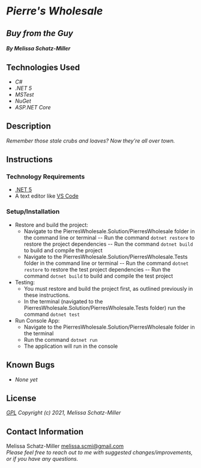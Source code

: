 # _Pierre's Wholesale_
## _Buy from the Guy_

##### By _**Melissa Schatz-Miller**_

## Technologies Used

* _C#_
* _.NET 5_
* _MSTest_
* _NuGet_
* _ASP.NET Core_

## Description

_Remember those stale crubs and loaves? Now they're all over town._

## Instructions

### Technology Requirements

* [.NET 5](https://dotnet.microsoft.com/download/dotnet/5.0)
* A text editor like [VS Code](https://code.visualstudio.com/)

### Setup/Installation

* Restore and build the project:
  - Navigate to the PierresWholesale.Solution/PierresWholesale folder in the command line or terminal 
    -- Run the command ```dotnet restore``` to restore the project dependencies
    -- Run the command ```dotnet build``` to build and compile the project
  - Navigate to the PierresWholesale.Solution/PierresWholesale.Tests folder in the command line or terminal 
    -- Run the command ```dotnet restore``` to restore the test project dependencies
    -- Run the command ```dotnet build``` to build and compile the test project
* Testing:
  - You must restore and build the project first, as outlined previously in these instructions.
  - In the terminal (navigated to the PierresWholesale.Solution/PierresWholesale.Tests folder) run the command ```dotnet test```
* Run Console App:
  - Navigate to the PierresWholesale.Solution/PierresWholesale folder in the terminal
  - Run the command ```dotnet run``` 
  - The application will run in the console

## Known Bugs

* _None yet_

## License

_[GPL](https://opensource.org/licenses/gpl-license)_
_Copyright (c) 2021, Melissa Schatz-Miller_

## Contact Information

Melissa Schatz-Miller <melissa.scmi@gmail.com>  
_Please feel free to reach out to me with suggested changes/improvements, or if you have any questions._